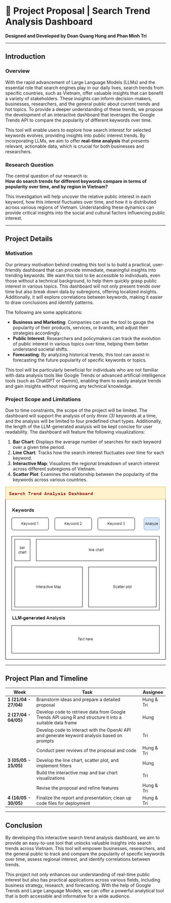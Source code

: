 # 📌 **Project Proposal | Search Trend Analysis Dashboard**

**Designed and Developed by Doan Quang Hung and Phan Minh Tri**

---

## **Introduction**

### **Overview**

With the rapid advancement of Large Language Models (LLMs) and the essential role that search engines play in our daily lives, search trends from specific countries, such as Vietnam, offer valuable insights that can benefit a variety of stakeholders. These insights can inform decision-makers, businesses, researchers, and the general public about current trends and hot topics. To provide a deeper understanding of these trends, we propose the development of an interactive dashboard that leverages the Google Trends API to compare the popularity of different keywords over time. 

This tool will enable users to explore how search interest for selected keywords evolves, providing insights into public interest trends. By incorporating LLMs, we aim to offer **real-time analysis** that presents relevant, actionable data, which is crucial for both businesses and researchers.

### **Research Question**

The central question of our research is:  
**How do search trends for different keywords compare in terms of popularity over time, and by region in Vietnam?**

This investigation will help uncover the relative public interest in each keyword, how this interest fluctuates over time, and how it is distributed across various regions of Vietnam. Understanding these dynamics can provide critical insights into the social and cultural factors influencing public interest.

---

## **Project Details**

### **Motivation**

Our primary motivation behind creating this tool is to build a practical, user-friendly dashboard that can provide immediate, meaningful insights into trending keywords. We want this tool to be accessible to individuals, even those without a technical background, to help them quickly grasp public interest in various topics. This dashboard will not only present trends over time but also break down data by subregions, offering localized insights. Additionally, it will explore correlations between keywords, making it easier to draw conclusions and identify patterns.

The following are some applications:
- **Business and Marketing**: Companies can use the tool to gauge the popularity of their products, services, or brands, and adjust their strategies accordingly.
- **Public Interest**: Researchers and policymakers can track the evolution of public interest in various topics over time, helping them better understand societal shifts.
- **Forecasting**: By analyzing historical trends, this tool can assist in forecasting the future popularity of specific keywords or topics.

This tool will be particularly beneficial for individuals who are not familiar with data analysis tools like Google Trends or advanced artificial intelligence tools (such as ChatGPT or Gemini), enabling them to easily analyze trends and gain insights without requiring any technical knowledge.

### **Project Scope and Limitations**

Due to time constraints, the scope of the project will be limited. The dashboard will support the analysis of only *three (3)* keywords at a time, and the analysis will be limited to four predefined chart types. Additionally, the length of the LLM-generated analysis will be kept concise for user readability. The dashboard will feature the following visualizations:

1. **Bar Chart**: Displays the average number of searches for each keyword over a given time period.
2. **Line Chart**: Tracks how the search interest fluctuates over time for each keyword.
3. **Interactive Map**: Visualizes the regional breakdown of search interest across different subregions of Vietnam.
4. **Scatter Plot**: Examines the relationship between the popularity of the keywords across various countries.

![Project Diagram](assets/diagram.png)

---

## **Project Plan and Timeline**

| Week | Task | Assignee |
|---|---|---|
| **1 (21/04 - 27/04)** | Brainstorm ideas and prepare a detailed proposal | Hung & Tri |
| **2 (27/04 - 04/05)** | Develop code to retrieve data from Google Trends API using R and structure it into a suitable data frame | Hung |
|  | Develop code to interact with the OpenAI API and generate keyword analysis based on prompts | Tri |
|  | Conduct peer reviews of the proposal and code | Hung & Tri |
| **3 (05/05 - 15/05)** | Develop the line chart, scatter plot, and implement filters | Hung |
|  | Build the interactive map and bar chart visualizations | Tri |
|  | Revise the proposal and refine features | Hung & Tri |
| **4 (16/05 - 30/05)** | Finalize the report and presentation; clean up code files for deployment | Hung & Tri |

---

## **Conclusion**

By developing this interactive search trend analysis dashboard, we aim to provide an easy-to-use tool that unlocks valuable insights into search trends across Vietnam. This tool will empower businesses, researchers, and the general public to track and compare the popularity of specific keywords over time, assess regional interest, and identify correlations between trends.

This project not only enhances our understanding of real-time public interest but also has practical applications across various fields, including business strategy, research, and forecasting. With the help of Google Trends and Large Language Models, we can offer a powerful analytical tool that is both accessible and informative for a wide audience.
